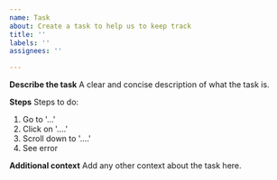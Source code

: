 ```yaml
---
name: Task
about: Create a task to help us to keep track
title: ''
labels: ''
assignees: ''

---
```


**Describe the task**
A clear and concise description of what the task is.

**Steps**
Steps to do:
1. Go to '...'
2. Click on '....'
3. Scroll down to '....'
4. See error

**Additional context**
Add any other context about the task here.
